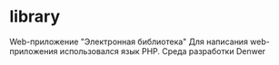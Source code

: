 # library
Web-приложение "Электронная библиотека"
Для написания web-приложения использовался язык PHP. 
Среда разработки Denwer
